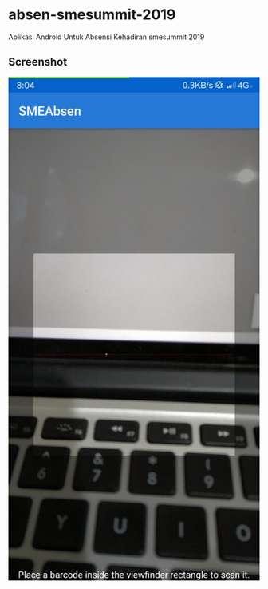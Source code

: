 # absen-smesummit-2019
Aplikasi Android Untuk Absensi Kehadiran smesummit 2019

## Screenshot
![SME ABSEN](https://github.com/mabuak/absen-smesummit-2019/blob/master/screenshot.jpeg)

